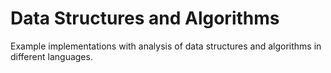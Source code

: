 Data Structures and Algorithms
==============================

Example implementations with analysis of data structures and algorithms in different languages.
